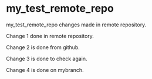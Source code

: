 # my_test_remote_repo
my_test_remote_repo
changes made in remote repository.

Change 1 done in remote repository. 

Change 2 is done from github. 

Change 3 is done to check again. 

Change 4 is done on mybranch. 
